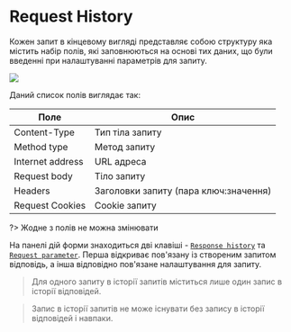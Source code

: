 # Request History

Кожен запит в кінцевому вигляді представляє собою структуру яка містить набір полів, які заповнюються на основі тих даних, що були введенні при налаштуванні параметрів для запиту.

![](../_media/history_1.png)

Даний список полів виглядає так:

| Поле             | Опис                                  |
| ---------------- | ------------------------------------- |
| Content-Type     | Тип тіла запиту                       |
| Method type      | Метод запиту                          |
| Internet address | URL адреса                            |
| Request body     | Тіло запиту                           |
| Headers          | Заголовки запиту (пара ключ:значення) |
| Request Cookies  | Cookie запиту                         |

?> Жодне з полів не можна змінювати

На панелі дій форми знаходиться дві клавіші - [`Response history`](/ua/responseHistory.md) та [`Request parameter`](/ua/requestParameter.md). Перша відкриває пов'язану із створеним запитом відповідь, а інша відповідно пов'язане налаштування для запиту.

> Для одного запиту в історії запитів міститься лише один запис в історії відповідей.

> Запис в історії запитів не може існувати без запису в історії відповідей і навпаки.

